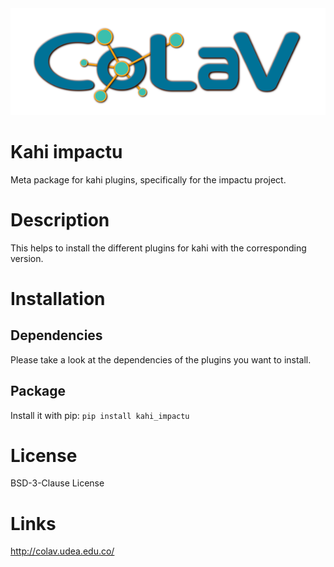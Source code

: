 <center><img src="https://raw.githubusercontent.com/colav/colav.github.io/master/img/Logo.png"/></center>

# Kahi impactu
Meta package for kahi plugins, specifically for the impactu project.

# Description
This helps to install the different plugins for kahi with the corresponding version.

# Installation

## Dependencies
Please take a look at the dependencies of the plugins you want to install.

## Package
Install it with pip:
`pip install kahi_impactu`


# License
BSD-3-Clause License 

# Links
http://colav.udea.edu.co/



